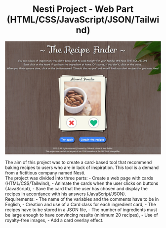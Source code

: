 <h1 align="center"> Nesti Project - Web Part <br />(HTML/CSS/JavaScript/JSON/Tailwind)</h1>

<p align="center">
<img src="https://github.com/Tibo30/JsNesti/blob/master/assets/pictures/img-readme.jpg">
</p>

<p>
The aim of this project was to create a card-based tool that recommend baking recipes to users who are in lack of inspiration. This tool is a demand from a fictitious company named Nesti.  
<br />
The project was divided into three parts:  
- Create a web page with cards (HTML/CSS/Tailwind),  
- Animate the cards when the user clicks on buttons (JavaScript),  
- Save the card that the user has chosen and display the recipes in accordance with his answers (JavaScript/JSON).
<br />
Requirements:  
- The name of the variables and the comments have to be in English,
- Creation and use of a Card class for each ingredient card,
- The recipes have to be stored in a JSON file,
- The number of ingredients must be large enough to have convincing results (minimum 20 recipes),
- Use of royalty-free images,
- Add a card overlay effect.
 </p>
